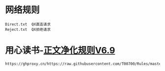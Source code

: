 # 网络规则
```
Direct.txt  QX直连请求
Reject.txt  QX拒绝请求
```
# 用心读书-[正文净化规则V6.9](https://ghproxy.cn/https://raw.githubusercontent.com/T00700/Rules/master/NCSR.json)
```
https://ghproxy.cn/https://raw.githubusercontent.com/T00700/Rules/master/NCSR.json
```
